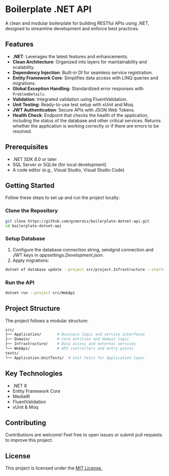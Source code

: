 # Boilerplate .NET API

A clean and modular boilerplate for building RESTful APIs using .NET, designed to streamline development and enforce best practices.

## Features

- **.NET**: Leverages the latest features and enhancements.
- **Clean Architecture**: Organized into layers for maintainability and scalability.
- **Dependency Injection**: Built-in DI for seamless service registration.
- **Entity Framework Core**: Simplifies data access with LINQ queries and migrations.
- **Global Exception Handling**: Standardized error responses with `ProblemDetails`.
- **Validation**: Integrated validation using FluentValidation.
- **Unit Testing**: Ready-to-use test setup with xUnit and Moq.
- **JWT Authentication**: Secure APIs with JSON Web Tokens.
- **Health Check**: Endpoint that checks the health of the application, including the status of the database and other critical services. Returns whether the application is working correctly or if there are errors to be resolved.

## Prerequisites

- .NET SDK 8.0 or later
- SQL Server or SQLite (for local development)
- A code editor (e.g., Visual Studio, Visual Studio Code)

## Getting Started

Follow these steps to set up and run the project locally:

### Clone the Repository

```bash
git clone https://github.com/gcmorais/boilerplate-dotnet-api.git
cd boilerplate-dotnet-api
`````
### Setup Database

1. Configure the database connection string, sendgrid connection and JWT keys in *appsettings.Development.json*.
2. Apply migrations:

```bash
dotnet ef database update --project src/project.Infrastructure --startup-project src/project.Api
`````

### Run the API

```bash
dotnet run --project src/WebApi
`````

## Project Structure
The project follows a modular structure:
```bash
src/
├── Application/       # Business logic and service interfaces
├── Domain/            # Core entities and domain logic
├── Infrastructure/    # Data access and external services
└── WebApi/            # API controllers and entry points
tests/
└── Application.UnitTests/  # Unit tests for Application layer
`````

## Key Technologies
- .NET 8
- Entity Framework Core
- MediatR
- FluentValidation
- xUnit & Moq

## Contributing
Contributions are welcome! Feel free to open issues or submit pull requests to improve this project.

## License
This project is licensed under the [MIT License.](https://en.wikipedia.org/wiki/MIT_License)
